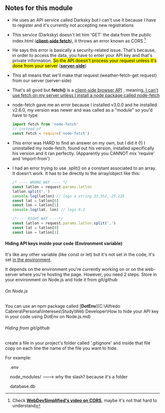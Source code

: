 ## Notes for this module

- He uses an API service called Darksky but I can't use it because I have to register and it's currently not accepting new registrations

- This service (Darksky) doesn't let him 'GET' the data from the public index.html (<u>**client-side fetch**</u>), it throws an error known as CORS [^1] 

- He says this error is basically a security-related issue. That's because, in order to access the data, you have to enter your API key and that's private information. <mark>So the API doesn't process your request unless it's done from your server</mark> (<u>**server-side**</u>)

- This all means that we'll make that request (weather-fetch-get request) from our server (server-side)

- That's all good but **fetch()** is a <u>client-side browser API</u> , meaning,<u> I can't use fetch on my server unless I install a node package called node-fetch</u>

- node-fetch gave me an error because I installed v3.0.0 and he installed v2.6.0, my version was newer and was called as a "module" so you'd have to type 
  
  ```javascript
  import fetch from 'node-fetch'
  // instead of 
  const fetch = require('node-fetch')
  ```

- This error was HARD to find an answer on my own, but I did it (!) I uninstalled my node-fetch, found out his version,  installed specifically his version and it ran perfectly. (Apparently you CANNOT mix 'require' and 'import-from')

- I had an error trying to use .split() on a constant associated to an array. It doesn't work. It has to be directly to the array/object like this:
  
  ```javascript
  /* ---- WRONG WAY ---- */
  const latlon = request.params.latlon
  latlon.split(',')
  console.log(latlon) // logs a string 33.552,-25.226
  const lat = latlon[0]
  const lon = latlon[1]
  console.log(lat, lon) // logs 0,1
  
  /*---- RIGHT WAY ----*/
  const latlon = request.params.latlon.split(',')
  const lat = latlon[0]
  const lon = latlon[1]
  ```

#### Hiding API keys inside your code (Environment variable)

It's like any other variable (like const or let) but it's not set in the code, it's set <u>in the environment</u>.

 It depends on the environment you're currently working on or on the web-server where you're hosting the page. However, you need 2 steps. Store in your environment on Node.js and hide it from git/github 

###### On Node.js

You can use an npm package called [**DotEnv**](C:\Alfredo Cabrera\Personal\Intereses\Study\Web Developer\How to hide your API key in your code using DotEnv on Node.js.md) 

###### Hiding from git/github

create a file in your project's folder called '.gitignore' and inside that file copy on each line the name of the file you want to hide.

For example:

    .env

    node_modules/      ---> why the slash? because it's a folder

    database.db





[^1]: Check [**WebDevSimplified's video on CORS**](https://www.youtube.com/watch?v=PNtFSVU-YTI), maybe it's not that hard to understand
